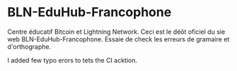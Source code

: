 # BLN-EduHub-Francophone
Centre éducatif Bitcoin et Lightning Network.
Ceci est le déôt oficiel du sie web BLN-EduHub-Francophone.
Essaie de check les erreurs de gramaire et d'orthographe.

I added few typo erors to tets the CI acktion.
```

